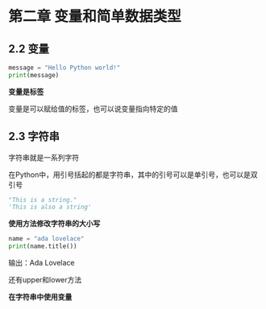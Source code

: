 # 第二章   变量和简单数据类型

## 2.2 变量

```python
message = "Hello Python world!"
print(message)
```



**变量是标签**

变量是可以赋给值的标签，也可以说变量指向特定的值



## 2.3 字符串

字符串就是一系列字符

在Python中，用引号括起的都是字符串，其中的引号可以是单引号，也可以是双引号

```python
"This is a string."
'This is also a string'
```



**使用方法修改字符串的大小写**

```python
name = "ada lovelace"
print(name.title())
```

输出：Ada  Lovelace



还有upper和lower方法



**在字符串中使用变量**

















